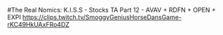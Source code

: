 #The Real Nomics: K.I.S.S - Stocks TA Part 12 - AVAV + RDFN + OPEN + EXPI
https://clips.twitch.tv/SmoggyGeniusHorseDansGame-rKC49HkUAxFRo4DZ

